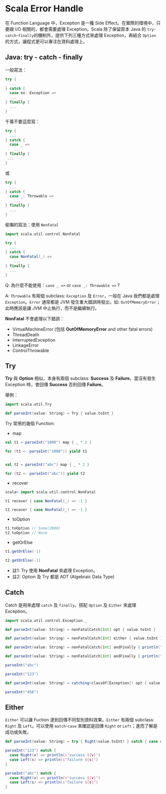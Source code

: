 # Scala Error Handle

在 Function Language 中，Exception 是一種 Side Effect。在實際的環境中，只要跟 I/O 相關的，都會需要處理 Exception。Scala  除了保留原本 Java 的 `try`-`catch`-`finally`的機制外，提供下列三種方式來處理 Exception，再結合 `Option` 的方式，讓程式更可以專注在資料處理上。

## Java: try - catch - finally

一般寫法：

```scala { .line-numbers }
try {
  ...
} catch {
  case ex: Exception =>
  ...
} finally {
  ...
}
```

千萬不要這麼寫：

```scala { .line-numbers }
try {
  ...
} catch {
  case _ =>
    ...
} finally {
 ...
}
```

或

```scala { .line-numbers }
try {
  ...
} catch {
  case _: Throwable =>
    ...
} finally {
  ...
}
```

偷懶的寫法：使用 `NonFatal`

```scala { .line-numbers }
import scala.util.control.NonFatal

try {
  ...
} catch {
  case NonFatal(_) =>
    ...
} finally {
  ...
}
```

Q: 為什麼不能使用：`case _ =>` or `case _: Throwable =>` ?

A: `Throwable` 有兩個 subclass: `Exception` 及 `Error`，一般在 Java 我們都是處理 `Exception`。`Error` 通常都是 JVM 發生重大錯誤時發出，如: `OutOfMemoryError`；此時應該是讓 JVM 中止執行，而不是繼續執行。

**NonFatal** 不會處理以下錯誤：

* VirtualMachineError (包括 **OutOfMemoryError** and other fatal errors)
* ThreadDeath
* InterruptedException
* LinkageError
* ControlThrowable


## Try
**Try** 與 **Option** 相似，本身有兩個 subclass: **Success** 及 **Failure**。當沒有發生 Exception 時，會回傳 **Success** 否則回傳 **Failure**。

舉例：

```scala { .line-numbers }
import scala.util.Try

def parseInt(value: String) = Try { value.toInt }
```

Try 常用的幾個 Function:

* map

```scala { .line-numbers }
val t1 = parseInt("1000") map { _ * 2 }

for (t1 <- parseInt("1000")) yield t1


val t2 = parseInt("abc") map { _ * 2 }

for (t2 <- parseInt("abc")) yield t2
```

* recover

```scala { .line-numbers }
scala> import scala.util.control.NonFatal

t1 recover { case NonFatal(_) => -1 }

t2 recover { case NonFatal(_) => -1 }
```

* toOption

```scala { .line-numbers }
t1.toOption	// Some(2000)
t2.toOption	// None
```

* getOrElse

```scala { .line-numbers }
t1.getOrElse(-1)

t2.getOrElse(-1)
```

* 註1: Try 使用 **NonFatal** 來處理 Exception。
* 註2: Option 及 Try 都是 ADT (Algebraic Data Type)

## Catch

Catch 是用來處理 `catch` 及 `finally`。搭配 `Option` 及 `Either` 來處理 Exception。

```scala { .line-numbers }
import scala.util.control.Exception._

def parseInt(value: String) = nonFatalCatch[Int] opt { value.toInt }

def parseInt(value: String) = nonFatalCatch[Int] either { value.toInt }

def parseInt(value: String) = nonFatalCatch[Int] andFinally { println("finally") } opt { value.toInt }

def parseInt(value: String) = nonFatalCatch[Int] andFinally { println("finally") } opt { println("begin"); value.toInt }

parseInt("abc")

parseInt("123")

def parseInt(value: String) = catching(classOf[Exception]) opt { value.toInt }

parseInt("456")
```

## Either

`Either` 可以讓 Fuction 達到回傳不同型別資料效果。`Either` 有兩個 subclass: `Right` 及 `Left`。可以使用 `match`-`case` 來確認是回傳 `Right` or `Left`；進而了解是成功或失敗。

```scala { .line-numbers }
def parseInt(value: String) = try { Right(value.toInt) } catch { case ex: Exception => Left(value) } 

parseInt("123") match {
  case Right(v) => println(s"success ${v}")
  case Left(s) => println(s"failure ${s}")
}

parseInt("abc") match {
  case Right(v) => println(s"success ${v}")
  case Left(s) => println(s"failure ${s}")
}
```